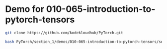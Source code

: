 # Demo for 010-065-introduction-to-pytorch-tensors
```bash
git clone https://github.com/kodekloudhub/PyTorch.git
```

```bash
bash PyTorch/section_1/demos/010-065-introduction-to-pytorch-tensors/setup.sh
```
